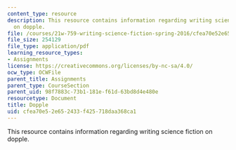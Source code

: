 ```yaml
---
content_type: resource
description: This resource contains information regarding writing science fiction
  on dopple.
file: /courses/21w-759-writing-science-fiction-spring-2016/cfea70e52e652433f425718daa368ca1_MIT21W_759S16_Dopple.pdf
file_size: 254129
file_type: application/pdf
learning_resource_types:
- Assignments
license: https://creativecommons.org/licenses/by-nc-sa/4.0/
ocw_type: OCWFile
parent_title: Assignments
parent_type: CourseSection
parent_uid: 98f7883c-73b1-181e-f61d-63bd8d4e480e
resourcetype: Document
title: Dopple
uid: cfea70e5-2e65-2433-f425-718daa368ca1
---
```

This resource contains information regarding writing science fiction on dopple.